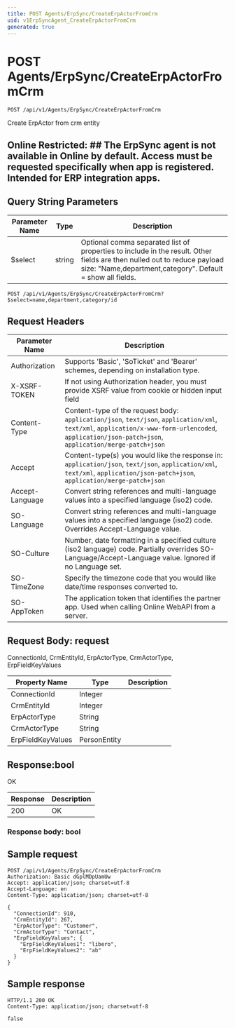 ```yaml
---
title: POST Agents/ErpSync/CreateErpActorFromCrm
uid: v1ErpSyncAgent_CreateErpActorFromCrm
generated: true
---
```


# POST Agents/ErpSync/CreateErpActorFromCrm

```http
POST /api/v1/Agents/ErpSync/CreateErpActorFromCrm
```

Create ErpActor from crm entity


## Online Restricted: ## The ErpSync agent is not available in Online by default. Access must be requested specifically when app is registered. Intended for ERP integration apps.






## Query String Parameters

| Parameter Name | Type |  Description |
|----------------|------|--------------|
| $select | string |  Optional comma separated list of properties to include in the result. Other fields are then nulled out to reduce payload size: "Name,department,category". Default = show all fields. |

```http
POST /api/v1/Agents/ErpSync/CreateErpActorFromCrm?$select=name,department,category/id
```


## Request Headers

| Parameter Name | Description |
|----------------|-------------|
| Authorization  | Supports 'Basic', 'SoTicket' and 'Bearer' schemes, depending on installation type. |
| X-XSRF-TOKEN   | If not using Authorization header, you must provide XSRF value from cookie or hidden input field |
| Content-Type | Content-type of the request body: `application/json`, `text/json`, `application/xml`, `text/xml`, `application/x-www-form-urlencoded`, `application/json-patch+json`, `application/merge-patch+json` |
| Accept         | Content-type(s) you would like the response in: `application/json`, `text/json`, `application/xml`, `text/xml`, `application/json-patch+json`, `application/merge-patch+json` |
| Accept-Language | Convert string references and multi-language values into a specified language (iso2) code. |
| SO-Language | Convert string references and multi-language values into a specified language (iso2) code. Overrides Accept-Language value. |
| SO-Culture | Number, date formatting in a specified culture (iso2 language) code. Partially overrides SO-Language/Accept-Language value. Ignored if no Language set. |
| SO-TimeZone | Specify the timezone code that you would like date/time responses converted to. |
| SO-AppToken | The application token that identifies the partner app. Used when calling Online WebAPI from a server. |

## Request Body: request 

ConnectionId, CrmEntityId, ErpActorType, CrmActorType, ErpFieldKeyValues 

| Property Name | Type |  Description |
|----------------|------|--------------|
| ConnectionId | Integer |  |
| CrmEntityId | Integer |  |
| ErpActorType | String |  |
| CrmActorType | String |  |
| ErpFieldKeyValues | PersonEntity |  |

## Response:bool

OK

| Response | Description |
|----------------|-------------|
| 200 | OK |

### Response body: bool


## Sample request

```http!
POST /api/v1/Agents/ErpSync/CreateErpActorFromCrm
Authorization: Basic dGplMDpUamUw
Accept: application/json; charset=utf-8
Accept-Language: en
Content-Type: application/json; charset=utf-8

{
  "ConnectionId": 910,
  "CrmEntityId": 267,
  "ErpActorType": "Customer",
  "CrmActorType": "Contact",
  "ErpFieldKeyValues": {
    "ErpFieldKeyValues1": "libero",
    "ErpFieldKeyValues2": "ab"
  }
}
```

## Sample response

```http_
HTTP/1.1 200 OK
Content-Type: application/json; charset=utf-8

false
```
